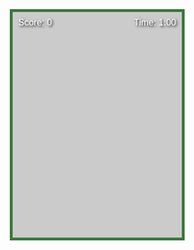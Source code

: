 <html lang="en">
<head>
<meta charset="UTF-8">
<meta name="viewport" content="width=device-width, initial-scale=1.0">
<title>Jungle Emoji Tetris</title>
<style>
    body {
        font-family: 'Comic Sans MS', cursive, sans-serif;
        display: flex;
        justify-content: center;
        align-items: center;
        height: 100vh;
        background-image: url('jungle-background.jpg');
        background-size: cover;
        margin: 0;
    }
    #gameBoard {
        position: relative;
        width: 300px;
        height: 400px;
        border: 5px solid #3c763d;
        background-color: rgba(0,0,0,0.2);
        overflow: hidden;
        cursor: url('images/precision3-512 (1).webp'), auto;
    }
    #score, #timer {
        color: #fff;
        text-shadow: 2px 2px 4px #000;
        position: absolute;
        font-size: 16px;
    }
    #score {
        top: 10px;
        left: 10px;
    }
    #timer {
        top: 10px;
        right: 10px;
    }
    .block {
        width: 60px;
        height: 60px;
        font-size: 48px;
        line-height: 60px;
        text-align: center;
        position: absolute;
        cursor: pointer;
        border-radius: 10px;
        box-shadow: 0 0 10px rgba(0,0,0,0.5);
    }
</style>
</head>
<body>
<div id="gameBoard">
    <div id="score">Score: 0</div>
    <div id="timer">Time: 1:00</div>
</div>

<script>
    const gameBoard = document.getElementById('gameBoard');
    const timerDisplay = document.getElementById('timer');
    let blocks = [];
    let score = 0;
    let startTime = Date.now();
    let endTime = startTime + 60000; // 1 minute in milliseconds

    function createBlock() {
        const block = document.createElement('div');
        block.classList.add('block');
        block.style.left = Math.floor(Math.random() * 5) * 60 + 'px';
        block.style.top = '0';
        block.style.color = '#' + Math.floor(Math.random()*16777215).toString(16);
        
        // Determine if the block is a special Cheetah block
        if (Math.random() < 0.1) { // 10% chance for a Cheetah block
            block.innerText = '🐆';
            block.isCheetah = true;
        } else {
            block.innerText = randomEmoji();
            block.isCheetah = false;
        }
        
        block.creationTime = Date.now();
        gameBoard.appendChild(block);
        blocks.push(block);

        block.addEventListener('click', () => {
            if (block.isCheetah) {
                score *= 2; // Double the score for Cheetah block
            } else {
                score++;
            }
            block.remove();
            blocks.splice(blocks.indexOf(block), 1);
            updateScore();
        });
    }

    function moveBlocks() {
        blocks.forEach(block => {
            const top = parseInt(block.style.top || '0');
            const left = parseInt(block.style.left || '0');
            let movementIncrement = block.isCheetah ? 300 : 60;

            if (left <= 0 || left >= 240 || block.isCheetah) {
                block.direction *= -1;
            }
            block.style.left = (left + block.direction * movementIncrement) + 'px';

            if (top + 60 < gameBoard.clientHeight) {
                block.style.top = (top + movementIncrement) + 'px';
            } else {
                block.remove();
                blocks.splice(blocks.indexOf(block), 1);
            }

            if (Date.now() - block.creationTime > 20000) {
                block.remove();
                blocks.splice(blocks.indexOf(block), 1);
            }
        });

        let remainingTime = Math.max(0, Math.ceil((endTime - Date.now()) / 1000));
        let minutes = Math.floor(remainingTime / 60);
        let seconds = remainingTime % 60;
        timerDisplay.textContent = `Time: ${minutes}:${seconds < 10 ? '0' : ''}${seconds}`;

        if (remainingTime === 0) {
            endGame();
        }
    }

    function endGame() {
        clearInterval(gameLoop);
        alert('Time\'s up! Your final score is: ' + score);
    }

    function updateScore() {
        document.getElementById('score').innerText = 'Score: ' + score;
    }

    function randomEmoji() {
        const emojis = ['🐒', '🐅', '🦜', '🦥', '🐘', '🦧'];
        return emojis[Math.floor(Math.random() * emojis.length)];
    }

    blocks.forEach(block => {
        block.direction = Math.random() < 0.5 ? -1 : 1;
    });

    const gameLoop = setInterval(() => {
        createBlock();
        moveBlocks();
    }, 500);

</script>
</body>
</html>
